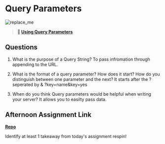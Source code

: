 # Query Parameters

![replace_me](https://codeworks.blob.core.windows.net/public/assets/img/illustrations/placeholder.svg)

> **📖 [Using Query Parameters](https://codeworksacademy.com/fs-student-guide/resources/wk5/01-Query-Parameters)**

## Questions

1. What is the purpose of a Query String?
To pass infromation through appending to the URL.

2. What is the format of a query parameter? How does it start? How do you distinguish between one parameter and the next?
It starts after the ? seperated by &
?key=name&key=yes

3. When do you think Query parameters would be helpful when writing your server?
It allows you to easilty pass data.

## Afternoon Assignment Link

**[Repo](https://github.com/M-Walker32/dogAPI)**

Identify at least 1 takeaway from today's assignment respin!
